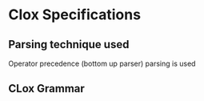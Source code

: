 # Clox Specifications

## Parsing technique used
Operator precedence (bottom up parser) parsing is used

## CLox Grammar
```

```